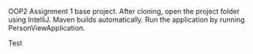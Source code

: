 OOP2 Assignment 1 base project. 
After cloning, open the project folder using IntelliJ. 
Maven builds automatically.
Run the application by running PersonViewApplication.

Test